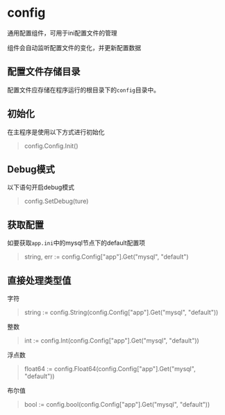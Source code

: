# config

通用配置组件，可用于ini配置文件的管理

组件会自动监听配置文件的变化，并更新配置数据

## 配置文件存储目录

配置文件应存储在程序运行的根目录下的`config`目录中。

## 初始化

在主程序是使用以下方式进行初始化

> config.Config.Init()

## Debug模式

以下语句开启debug模式
> config.SetDebug(ture)

## 获取配置

如要获取`app.ini`中的mysql节点下的default配置项

> string, err := config.Config["app"].Get("mysql", "default")

## 直接处理类型值

字符
> string := config.String(config.Config["app"].Get("mysql", "default"))

整数
> int := config.Int(config.Config["app"].Get("mysql", "default"))

浮点数
> float64 := config.Float64(config.Config["app"].Get("mysql", "default"))

布尔值
> bool := config.bool(config.Config["app"].Get("mysql", "default"))

